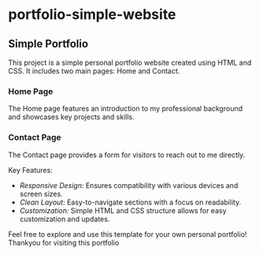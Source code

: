 # portfolio-simple-website
## Simple Portfolio

This project is a simple personal portfolio website created using HTML and CSS. It includes two main pages: Home and Contact.


### Home Page
The Home page features an introduction to my professional background and showcases key projects and skills.

### Contact Page
The Contact page provides a form for visitors to reach out to me directly.

Key Features:
- *Responsive Design:* Ensures compatibility with various devices and screen sizes.
- *Clean Layout:* Easy-to-navigate sections with a focus on readability.
- *Customization:* Simple HTML and CSS structure allows for easy customization and updates.

Feel free to explore and use this template for your own personal portfolio!
Thankyou for visiting this portfolio
